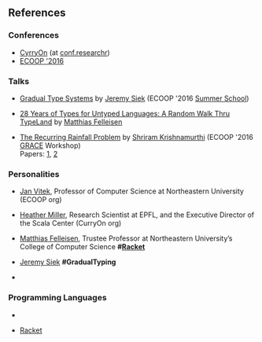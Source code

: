 ## References 

### Conferences 

*	[CyrryOn](http://www.curry-on.org/2016/) (at [conf.researchr](http://conf.researchr.org/track/curryon-2016/curryon-2016))
*	[ECOOP '2016](http://2016.ecoop.org/home)

### Talks 

*   [Gradual Type Systems](http://2016.ecoop.org/event/summer-school-gradual-type-system)
    by [Jeremy Siek](http://wphomes.soic.indiana.edu/jsiek/) (ECOOP '2016 [Summer School](http://2016.ecoop.org/track/Summer+School))
    
*	[28 Years of Types for Untyped Languages: A Random Walk Thru TypeLand](http://2016.ecoop.org/event/summer-school-gradual-typing)
	by [Matthias Felleisen](http://www.ccs.neu.edu/home/matthias/)
  
*   [The Recurring Rainfall Problem](https://www.dropbox.com/s/ozz2q1oax3cju2x/ecoop-grace-wksp-plancomp.pptx?dl=0) 
	by [Shriram Krishnamurthi](https://cs.brown.edu/~sk/) (ECOOP '2016 [GRACE](http://2016.ecoop.org/track/GRACE-2016) Workshop)  
	Papers: [1](http://web.cs.wpi.edu/~kfisler/Pubs/icer14-rainfall/icer14.pdf),
	[2](http://cs.brown.edu/~sk/Publications/Papers/Published/fks-mod-plan-comp-studies/)

### Personalities 

*	[Jan Vitek](http://janvitek.org/), Professor of Computer Science at Northeastern University 
	(ECOOP org)
	
*	[Heather Miller](http://heather.miller.am/), Research Scientist at EPFL, 
	and the Executive Director of the Scala Center
	(CurryOn org)
	
*	[Matthias Felleisen](http://www.ccs.neu.edu/home/matthias/),
	Trustee Professor at Northeastern University’s College of Computer Science
	**\#[Racket](racket-lang.org)**
	
*	[Jeremy Siek](http://wphomes.soic.indiana.edu/jsiek/)
	**\#GradualTyping**
	
*	

### Programming Languages

*	

*	[Racket](http://racket-lang.org/)
 
